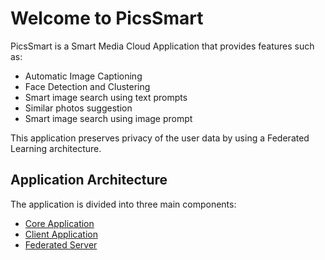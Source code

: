 # Welcome to PicsSmart

PicsSmart is a Smart Media Cloud Application that provides features such as:

- Automatic Image Captioning
- Face Detection and Clustering
- Smart image search using text prompts
- Similar photos suggestion
- Smart image search using image prompt

This application preserves privacy of the user data by using a Federated Learning architecture.

## Application Architecture

The application is divided into three main components:

- [Core Application](https://github.com/PicsSmart/picssmart-core.git)
- [Client Application](https://github.com/PicsSmart/picssmart-client.git)
- [Federated Server](https://github.com/PicsSmart/picssmart-fed-server.git)
